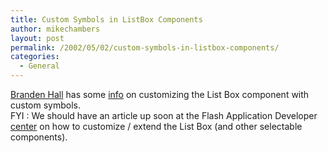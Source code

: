 ```yaml
---
title: Custom Symbols in ListBox Components
author: mikechambers
layout: post
permalink: /2002/05/02/custom-symbols-in-listbox-components/
categories:
  - General
---
```



[Branden Hall][1] has some [info][2] on customizing the List Box component with custom symbols.  
FYI : We should have an article up soon at the Flash&nbsp;Application Developer [center][3] on how to customize / extend&nbsp;the List Box (and other selectable components).

 [1]: http://www.waxpraxis.org
 [2]: http://www.waxpraxis.org/entry_blog-5.html
 [3]: http://www.macromedia.com/desdev/mx/flash/
